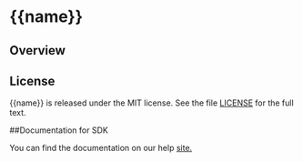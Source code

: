 {{name}}
=========================

## Overview


## License

{{name}} is released under the MIT license.  See the file [LICENSE](./LICENSE) for the full text.

##Documentation for SDK

You can find the documentation on our help [site.](https://help.rallydev.com/apps/{{sdk_version}}/doc/)
